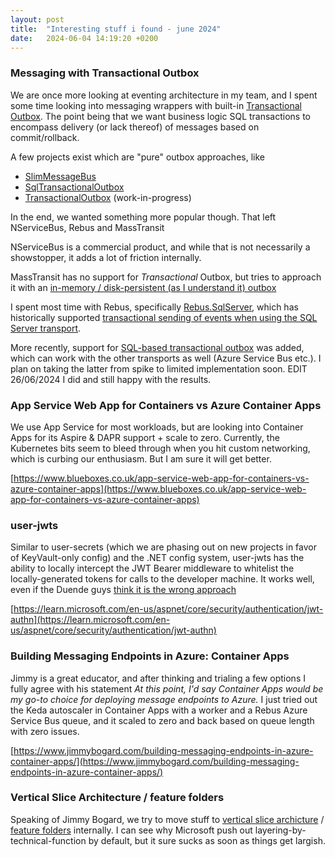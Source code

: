 ```yaml
---
layout: post
title:  "Interesting stuff i found - june 2024"
date:   2024-06-04 14:19:20 +0200
---
```

### Messaging with Transactional Outbox
We are once more looking at eventing architecture in my team, and I spent some time looking into messaging wrappers with built-in [Transactional Outbox](https://microservices.io/patterns/data/transactional-outbox.html). 
The point being that we want business logic SQL transactions to encompass delivery (or lack thereof) of messages based on commit/rollback.

A few projects exist which are "pure" outbox approaches, like

- [SlimMessageBus](https://github.com/zarusz/SlimMessageBus)
- [SqlTransactionalOutbox](https://github.com/cajuncoding/SqlTransactionalOutbox)
- [TransactionalOutbox](https://transactionalbox.com/) (work-in-progress)

In the end, we wanted something more popular though. That left NServiceBus, Rebus and MassTransit

NServiceBus is a commercial product, and while that is not necessarily a showstopper, it adds a lot of friction internally.

MassTransit has no support for _Transactional_ Outbox, but tries to approach it with an [in-memory / disk-persistent (as I understand it) outbox](https://masstransit.io/documentation/patterns/transactional-outbox)

I spent most time with Rebus, specifically [Rebus.SqlServer](https://github.com/rebus-org/Rebus.SqlServer), which has historically supported [transactional sending of events when using the SQL Server transport](https://github.com/rebus-org/RebusSamples/tree/master/SqlAllTheWay/SqlAllTheWay).

More recently, support for [SQL-based transactional outbox](https://github.com/rebus-org/Rebus/issues/819#issuecomment-1118565853) was added, which can work with the other transports as well (Azure Service Bus etc.). 
I plan on taking the latter from spike to limited implementation soon. EDIT 26/06/2024 I did and still happy with the results.

### App Service Web App for Containers vs Azure Container Apps
We use App Service for most workloads, but are looking into Container Apps for its Aspire & DAPR support + scale to zero. Currently, the Kubernetes bits seem to bleed through when you hit custom networking, which is curbing our enthusiasm. But I am sure it will get better.

[https://www.blueboxes.co.uk/app-service-web-app-for-containers-vs-azure-container-apps](https://www.blueboxes.co.uk/app-service-web-app-for-containers-vs-azure-container-apps)

### user-jwts
Similar to user-secrets (which we are phasing out on new projects in favor of KeyVault-only config) and the .NET config system, user-jwts has the ability to locally intercept the JWT Bearer middleware to whitelist the locally-generated tokens for calls to the developer machine. It works well, even if the Duende guys [think it is the wrong approach](https://x.com/BrockLAllen/status/1517854469047914496)

[https://learn.microsoft.com/en-us/aspnet/core/security/authentication/jwt-authn](https://learn.microsoft.com/en-us/aspnet/core/security/authentication/jwt-authn)

### Building Messaging Endpoints in Azure: Container Apps
Jimmy is a great educator, and after thinking and trialing a few options I fully agree with his statement _At this point, I'd say Container Apps would be my go-to choice for deploying message endpoints to Azure._
I just tried out the Keda autoscaler in Container Apps with a worker and a Rebus Azure Service Bus queue, and it scaled to zero and back based on queue length with zero issues.

[https://www.jimmybogard.com/building-messaging-endpoints-in-azure-container-apps/](https://www.jimmybogard.com/building-messaging-endpoints-in-azure-container-apps/)

### Vertical Slice Architecture / feature folders
Speaking of Jimmy Bogard, we  try to move stuff to [vertical slice archicture](https://www.jimmybogard.com/vertical-slice-architecture/) / [feature folders](https://scottsauber.com/2016/04/25/feature-folder-structure-in-asp-net-core/) internally. I can see why Microsoft push out layering-by-technical-function by default, but it sure sucks as soon as things get largish. 
